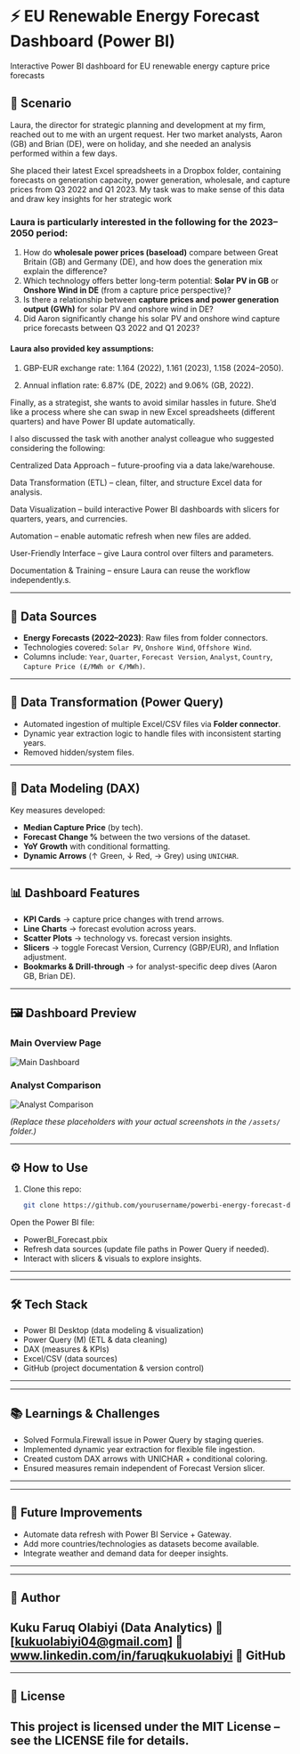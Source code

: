 # ⚡ EU Renewable Energy Forecast Dashboard (Power BI)
Interactive Power BI dashboard for EU renewable energy capture price forecasts


## 📖 Scenario

Laura, the director for strategic planning and development at my firm, reached out to me with an urgent request. Her two market analysts, Aaron (GB) and Brian (DE), were on holiday, and she needed an analysis performed within a few days.

She placed their latest Excel spreadsheets in a Dropbox folder, containing forecasts on generation capacity, power generation, wholesale, and capture prices from Q3 2022 and Q1 2023. My task was to make sense of this data and draw key insights for her strategic work



### Laura is particularly interested in the following for the 2023–2050 period:

1.  How do **wholesale power prices (baseload)** compare between Great Britain (GB) and Germany (DE), and how does the generation mix explain the difference?
2.  Which technology offers better long-term potential: **Solar PV in GB** or **Onshore Wind in DE** (from a capture price perspective)?
3.  Is there a relationship between **capture prices and power generation output (GWh)** for solar PV and onshore wind in DE?
4.  Did Aaron significantly change his solar PV and onshore wind capture price forecasts between Q3 2022 and Q1 2023?

#### Laura also provided key assumptions:

1. GBP-EUR exchange rate: 1.164 (2022), 1.161 (2023), 1.158 (2024–2050).

2. Annual inflation rate: 6.87% (DE, 2022) and 9.06% (GB, 2022).

Finally, as a strategist, she wants to avoid similar hassles in future. She’d like a process where she can swap in new Excel spreadsheets (different quarters) and have Power BI update automatically.

I also discussed the task with another analyst colleague who suggested considering the following:

Centralized Data Approach – future-proofing via a data lake/warehouse.

Data Transformation (ETL) – clean, filter, and structure Excel data for analysis.

Data Visualization – build interactive Power BI dashboards with slicers for quarters, years, and currencies.

Automation – enable automatic refresh when new files are added.

User-Friendly Interface – give Laura control over filters and parameters.

Documentation & Training – ensure Laura can reuse the workflow independently.s.  

---

## 📂 Data Sources
- **Energy Forecasts (2022–2023)**: Raw files from folder connectors.  
- Technologies covered: `Solar PV`, `Onshore Wind`, `Offshore Wind`.  
- Columns include: `Year`, `Quarter`, `Forecast Version`, `Analyst`, `Country`, `Capture Price (£/MWh or €/MWh)`.  

---

## 🔄 Data Transformation (Power Query)
- Automated ingestion of multiple Excel/CSV files via **Folder connector**.  
- Dynamic year extraction logic to handle files with inconsistent starting years.  
- Removed hidden/system files.  

---

## 🧮 Data Modeling (DAX)
Key measures developed:  
- **Median Capture Price** (by tech).  
- **Forecast Change %** between the two versions of the dataset.  
- **YoY Growth** with conditional formatting.  
- **Dynamic Arrows** (↑ Green, ↓ Red, → Grey) using `UNICHAR`.    

---

## 📊 Dashboard Features
- **KPI Cards** → capture price changes with trend arrows.  
- **Line Charts** → forecast evolution across years.  
- **Scatter Plots** → technology vs. forecast version insights.  
- **Slicers** → toggle Forecast Version, Currency (GBP/EUR), and Inflation adjustment.  
- **Bookmarks & Drill-through** → for analyst-specific deep dives (Aaron GB, Brian DE).  

---

## 🖼️ Dashboard Preview

### Main Overview Page
![Main Dashboard](assets/dashboard_main.png)

### Analyst Comparison
![Analyst Comparison](assets/dashboard_comparison.png)


*(Replace these placeholders with your actual screenshots in the `/assets/` folder.)*  

---

## ⚙️ How to Use
1. Clone this repo:  
   ```bash
   git clone https://github.com/yourusername/powerbi-energy-forecast-dashboard.git

Open the Power BI file:
- PowerBI_Forecast.pbix
- Refresh data sources (update file paths in Power Query if needed).
- Interact with slicers & visuals to explore insights.

---

---
## 🛠️ Tech Stack

- Power BI Desktop (data modeling & visualization)
- Power Query (M) (ETL & data cleaning)
- DAX (measures & KPIs)
- Excel/CSV (data sources)
- GitHub (project documentation & version control)
---

---
## 📚 Learnings & Challenges

- Solved Formula.Firewall issue in Power Query by staging queries.
- Implemented dynamic year extraction for flexible file ingestion.
- Created custom DAX arrows with UNICHAR + conditional coloring.
- Ensured measures remain independent of Forecast Version slicer.
---

---
## 🚀 Future Improvements

- Automate data refresh with Power BI Service + Gateway.
- Add more countries/technologies as datasets become available.
- Integrate weather and demand data for deeper insights.

---

---
## 👤 Author

Kuku Faruq Olabiyi (Data Analytics)
📧 [kukuolabiyi04@gmail.com]
💼 www.linkedin.com/in/faruqkukuolabiyi
🐙 GitHub
---

---
## 📜 License

This project is licensed under the MIT License – see the LICENSE file for details.
---

